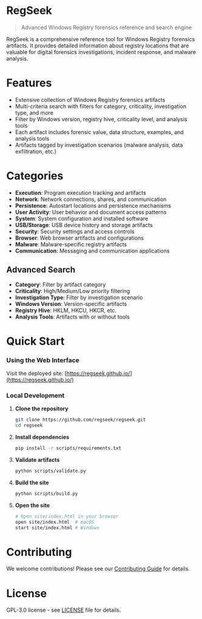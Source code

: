 # RegSeek

> Advanced Windows Registry forensics reference and search engine

RegSeek is a comprehensive reference tool for Windows Registry forensics artifacts. It provides detailed information about registry locations that are valuable for digital forensics investigations, incident response, and malware analysis.

# Features

- Extensive collection of Windows Registry forensics artifacts
- Multi-criteria search with filters for category, criticality, investigation type, and more
- Filter by Windows version, registry hive, criticality level, and analysis tools
- Each artifact includes forensic value, data structure, examples, and analysis tools
- Artifacts tagged by investigation scenarios (malware analysis, data exfiltration, etc.)

# Categories

- **Execution**: Program execution tracking and artifacts
- **Network**: Network connections, shares, and communication
- **Persistence**: Autostart locations and persistence mechanisms
- **User Activity**: User behavior and document access patterns
- **System**: System configuration and installed software
- **USB/Storage**: USB device history and storage artifacts
- **Security**: Security settings and access controls
- **Browser**: Web browser artifacts and configurations
- **Malware**: Malware-specific registry artifacts
- **Communication**: Messaging and communication applications

## Advanced Search

- **Category**: Filter by artifact category
- **Criticality**: High/Medium/Low priority filtering
- **Investigation Type**: Filter by investigation scenario
- **Windows Version**: Version-specific artifacts
- **Registry Hive**: HKLM, HKCU, HKCR, etc.
- **Analysis Tools**: Artifacts with or without tools

# Quick Start

### Using the Web Interface

Visit the deployed site: [https://regseek.github.io/](https://regseek.github.io/)

### Local Development

1. **Clone the repository**

   ```bash
   git clone https://github.com/regseek/regseek.git
   cd regseek
   ```

2. **Install dependencies**

   ```bash
   pip install -r scripts/requirements.txt
   ```

3. **Validate artifacts**

   ```bash
   python scripts/validate.py
   ```

4. **Build the site**

   ```bash
   python scripts/build.py
   ```

5. **Open the site**
   ```bash
   # Open site/index.html in your browser
   open site/index.html  # macOS
   start site/index.html # Windows
   ```

# Contributing

We welcome contributions! Please see our [Contributing Guide](CONTRIBUTING.md) for details.

# License

GPL-3.0 license - see [LICENSE](LICENSE) file for details.
